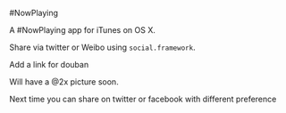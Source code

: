 #NowPlaying

A #NowPlaying app for iTunes on OS X.

Share via twitter or Weibo using `social.framework`.

Add a link for douban 

Will have a @2x picture soon.

Next time you can share on twitter or facebook with different preference
